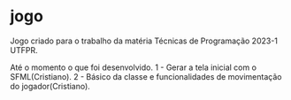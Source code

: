 # jogo
Jogo criado para o trabalho da matéria Técnicas de Programação 2023-1 UTFPR.

Até o momento o que foi desenvolvido.
1 - Gerar a tela inicial com o SFML(Cristiano).
2 - Básico da classe e funcionalidades de movimentação do jogador(Cristiano).
